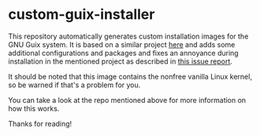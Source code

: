 # custom-guix-installer

This repository automatically generates custom installation images for the GNU Guix system. It is based on a similar project [here](https://github.com/SystemCrafters/guix-installer) and adds some additional configurations and packages and fixes an annoyance during installation in the mentioned project as described in [this issue report](https://github.com/SystemCrafters/guix-installer/issues/7).

It should be noted that this image contains the nonfree vanilla Linux kernel, so be warned if that's a problem for you.


You can take a look at the repo mentioned above for more information on how this works.


Thanks for reading!
